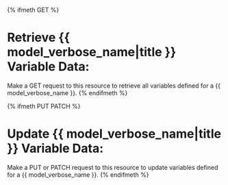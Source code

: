 {% ifmeth GET %}
# Retrieve {{ model_verbose_name|title }} Variable Data:

Make a GET request to this resource to retrieve all variables defined for a
{{ model_verbose_name }}.
{% endifmeth %}

{% ifmeth PUT PATCH %}
# Update {{ model_verbose_name|title }} Variable Data:

Make a PUT or PATCH request to this resource to update variables defined for a
{{ model_verbose_name }}.
{% endifmeth %}

